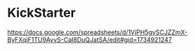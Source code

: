 # KickStarter

https://docs.google.com/spreadsheets/d/1VjPH5gvSCJZZmX-ByFXqiF1TU9AyvS-CaI8DuQJatSA/edit#gid=1734921247

